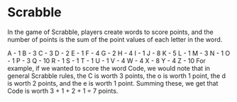 # Scrabble

In the game of Scrabble, players create words to score points, and the number of points is the sum of the point values of each letter in the word.

A - 1
B - 3
C - 3
D - 2
E - 1
F - 4
G - 2
H - 4
I - 1
J - 8
K - 5
L - 1
M - 3
N - 1
O - 1
P - 3 
Q - 10
R - 1
S - 1
T - 1
U - 1
V - 4
W - 4
X - 8 
Y - 4
Z - 10
For example, if we wanted to score the word Code, we would note that in general Scrabble rules, the C is worth 3 points, the o is worth 1 point, the d is worth 2 points, and the e is worth 1 point. Summing these, we get that Code is worth 3 + 1 + 2 + 1 = 7 points.
